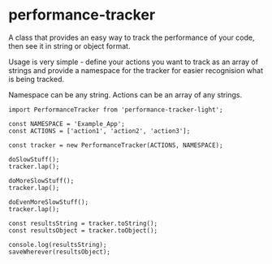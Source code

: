 # performance-tracker
A class that provides an easy way to track the performance of your code, then see it in string or object format.

Usage is very simple - define your actions you want to track as an array of strings and provide a namespace for the tracker for easier recognision what is being tracked.

Namespace can be any string.
Actions can be an array of any strings.

```
import PerformanceTracker from 'performance-tracker-light';

const NAMESPACE = 'Example_App';
const ACTIONS = ['action1', 'action2', 'action3'];

const tracker = new PerformanceTracker(ACTIONS, NAMESPACE);

doSlowStuff();
tracker.lap();

doMoreSlowStuff();
tracker.lap();

doEvenMoreSlowStuff();
tracker.lap();

const resultsString = tracker.toString();
const resultsObject = tracker.toObject();

console.log(resultsString);
saveWherever(resultsObject);
```
